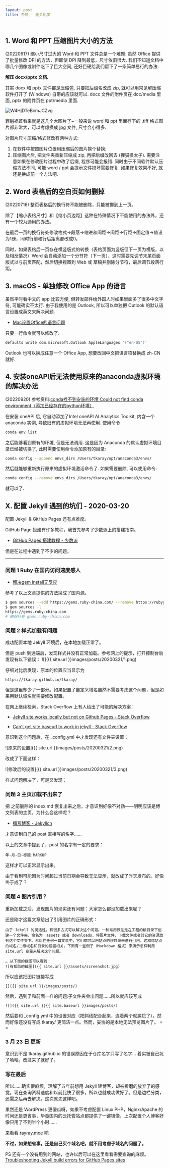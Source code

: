 ```yaml
---
layout: post
title: 杂项 - 无关化学

---
```


## 1. Word 和 PPT 压缩图片大小的方法

(20220617) 缩小尺寸过大的 Word 和 PPT 文件总是一个难题: 虽然 Office 提供了批量修改 DPI 的方法，但即使 DPI 降到最低，尺寸依旧很大. 我们不知道文档中哪几个图像或附件吃下了巨大空间, 还好巨硬给我们留下了一条简单易行的办法:

**解压 docx/pptx 文档.**

其实 docx 和 pptx 文件都是压缩包, 只要把后缀名改成 zip, 就可以用常见解压缩软件打开了 (Windows) 自带的应该就可以. docx 文件的附件页在 doc/media 里面, pptx 的附件页在 ppt/media 里面. 

![W4HjDTeBcmJCZvg](https://s2.loli.net/2022/08/17/W4HjDTeBcmJCZvg.jpg)
 
罪魁祸首看来就是这几个大图片了~一般来说 word 和 ppt 里面存下的 .tiff 格式图片都非常大，可以考虑换成 jpg 文件, 尺寸会小得多.

对图片尺寸压缩/格式修改有两种方式:

1. 在软件中按照图片位置用压缩后的图片挨个替换;
2. 压缩图片后, 把文件夹重新压缩成 zip, 再把后缀改回去 (狸猫换太子). 需要注意如果在修改图片过程中改了后缀, 程序可能会报错. 同时由于不同软件默认压缩方法不同, 可能 word / ppt 会提示文件损坏需要修复. 如果修复效果不好, 就还是换成前一个方法吧.

## 2. Word 表格后的空白页如何删掉

(20220716) 整页表格后的换行符不能被删除，只能被挪到上一页。

除了【缩小表格尺寸】和【缩小页边距】这种在特殊情况下不能使用的办法外，还有一个较为通用的办法。

在最后一页的换行符处修改格式→段落→缩进和间距→间距→行距→固定值→值设为1磅，同时行前和行后距离都改成0。

同时，如果表格后一页存在横竖版式的转换（表格页面为竖版但下一页为横版，以及相反情况）Word 会自动添加一个分节符（下一页），这时需要先调节末尾页面版式以与前页匹配，然后切换视图到 Web 或 草稿并删除分节符，最后调节段落行距。

## 3. macOS - 单独修改 Office App 的语言

虽然平时看中文的 app 比较方便, 但转发邮件给外国人时如果里面多了很多中文字符, 可能确实不太行. 由于我使用的是 Outlook, 所以可以单独把 Outlook 的默认语言设置成英文来解决问题.

- [Mac设置Office的语言问题](https://blog.csdn.net/student9128/article/details/80026645)

只要一行命令就可以修改了.

```bash
defaults write com.microsoft.Outlook AppleLanguages '("en-US")'
```

Outlook 也可以换成任意一个 Office App, 想要改回中文把语言项替换成 zh-CN 就好.

## 4. 安装oneAPI后无法使用原来的anaconda虚拟环境的解决办法

(20220920) 参考资料:[conda找不到安装的环境 Could not find conda environment（添加已经存在的python环境）](https://blog.csdn.net/qq_34769162/article/details/107691830)

在安装 oneAPI 后, 它自动添加了Intel oneAPI AI Analytics Toolkit, 内含一个 anaconda 实例, 导致旧有的虚拟环境无法再使用. 使用命令 

```bash
conda env list
```

之后能够看到原有的环境, 但是无法调用. 这是因为 Anaconda 的默认虚拟环境目录已经被切换了, 此时需要使用命令添加原有的目录:

```bash
conda config --append envs_dirs /Users/tkaray/opt/anaconda3/envs/
```

然后就能够重新执行原来的虚拟环境激活命令了. 如果需要删除, 可以使用命令:

```bash
conda config --remove envs_dirs /Users/tkaray/opt/anaconda3/envs/
```

就可以了.

## X. 配置 Jekyll 遇到的坑们 - 2020-03-20
配置 Jekyll & GitHub Pages 还有点难度。

GitHub Page 搭建有许多教程，我首先参考了少数派上的搭建指南。

- [GitHub Pages 搭建教程 - 少数派](https://sspai.com/post/54608)

但是在过程中遇到了不少的问题。

---

### 问题 1 Ruby 在国内访问速度感人

- [解决gem install无反应](https://iyaozhen.com/gem-install-taobao-ruby.html)

参考了以上文章提供的方法换成了国内源。

```Bash
$ gem sources --add https://gems.ruby-china.com/ --remove https://rubygems.org/
$ gem sources -l
https://gems.ruby-china.com
# 确保只有 gems.ruby-china.com
```

### 问题 2 样式加载有问题

成功配置本地 Jekyll 环境后，在本地加载正常了。

但是 push 到远端后，发现样式并没有正常加载。参考网上的提示，打开控制台后发现有以下错误：
![]({{ site.url }}images/posts/20200321/1.png)

仔细对比后发现，原本的位置应当显示为
```
https://tkaray.github.io/tkaray/
```
但是这里却少了一部分。如果配置了自定义域名自然不需要考虑这个问题，但是如果用默认域名就需要修改配置。

在网上继续检索，Stack Overflow 上有人给出了可能的解决方案：

- [Jekyll site works locally but not on Github Pages - Stack Overflow
](https://stackoverflow.com/questions/42450554/jekyll-site-works-locally-but-not-on-github-pages/47530487#47530487)

- [Can't get site.baseurl to work in jekyll - Stack Overflow](https://stackoverflow.com/questions/22514104/cant-get-site-baseurl-to-work-in-jekyll)

意识到这个问题后，在 _config.yml 中才发现还有文件夹设置：

![原来的设置]({{ site.url }}images/posts/20200321/2.png)

改成了下面这样：

![修改后的设置]({{ site.url }}images/posts/20200321/3.png)

样式问题解决了，可是又发现：

### 问题 3 主页加载不出来了

把 之前删除的 index.md 恢复出来之后，才意识到好像不对劲——明明应该是博文列表的主页，为什么会这样呢？

- [撰写博客 - Jekyllcn](http://jekyllcn.com/docs/posts/)

才意识到自己的 post 直接写的名字……

以上的文章中提到了，post 的名字有一定的要求：
```
年-月-日-标题.MARKUP
```
这样才可以正常显示出来。

由于看到可能因为时间超过当前日期会导致无法显示，就改成了昨天发布的。好像终于成了？

### 问题 4 图片引用？

重新加载之后，发现图片的现实还有问题：大家怎么都没加载出来呢？

还是刚才这篇文章给出了引用图片的正确形式：
```
由于 Jekyll 的灵活性，有很多方式可以解决这个问题。一种常用做法是在工程的根目录下创建一个文件夹，命名为　assets 或者 downloads，将图片文件，下载文件或者其它的资源放到这个文件夹下。然后在任何一篇文章中，它们都可以用站点的根目录来进行引用。这和你站点的域名/二级域名和目录的设置相关，下面有一些例子（Markdown 格式）来演示怎样利用 site.url 变量来解决这个问题。

… 从下面的截图可以看到：
![有帮助的截图]({{ site.url }}/assets/screenshot.jpg)
```

所以应该把图片链接写成
```
[]({{ site.url }}/images/posts/)
```
然后，遇到了和前面一样的问题:子文件夹会出问题……所以就应该写成
```
![]({{ site.url }}{{ site.baseurl }}images/posts/)
```
然后要和 _config.yml 中的设置对应（把斜线配合起来，连着两个就尴尬了），然而好像还没有写成 tkaray/ 更简洁一点。然而，妥协的是本地无法预览图片了。 = =

### 3 月 23 日 更新

意识到不是 tkaray.github.io 的错误原因在于仓库名字只写了名字… 着实被自己坑了哈哈。改过来了就好了。

### 写在最后

所以……确实很麻烦，理解了五年前想用 Jekyll 建博客，却被折磨的放弃了的感觉。现在查询资料速度和以前比快了很多，所以也就成功做好了。但是边栏分类，还需之后再去解决。这次就先这样吧。

果然还是 WordPress 更傻瓜呀，如果不考虑配置 Linux PHP，Nginx/Apache 的时间还是更省事，毕竟国内的云托管站点都提供了一键镜像，上次配置个人博客好像只用了不到半个小时……

[来看看 rayray.moe 吧](https://rayray.moe/)


**不过，如果想省事，还是自己买个域名吧，就不用考虑子域名的问题了。**

PS 还有一个没有用到的网站，也许以后可以在这里看看需要查询的麻烦。
[Troubleshooting Jekyll build errors for GitHub Pages sites](https://help.github.com/en/github/working-with-github-pages/troubleshooting-jekyll-build-errors-for-github-pages-sites)

